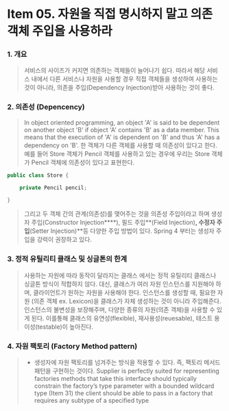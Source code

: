 Item 05. 자원을 직접 명시하지 말고 의존 객체 주입을 사용하라
=============
### 1. 개요 
> 서비스의 사이즈가 커지면 의존하는 객체들이 늘어나기 쉽다.
> 따라서 해당 서비스 내에서 다른 서비스나 자원을 사용할 경우 직접 객체들을 생성하여 사용하는 것이 아니라, 의존을 주입(Dependency Injection)받아 사용하는 것이 좋다. 
    
### 2. 의존성 (Depencency)
> In object oriented programming, an object 'A' is said to be dependent on another object 'B' if object 'A' contains 'B' as a data member. 
> This means that the execution of 'A' is dependent on 'B' and thus 'A' has a dependency on 'B'.
> 한 객체가 다른 객체를 사용할 때 의존성이 있다고 한다. 
> 예를 들어 Store 객체가 Pencil 객체를 사용하고 있는 경우에 우리는 Store 객체가 Pencil 객체에 의존성이 있다고 표현한다.

```java
public class Store {

	private Pencil pencil;

}
```

> 그리고 두 객체 간의 관계(의존성)를 맺어주는 것을 의존성 주입이라고 하며 생성자 주입(Constructor Injection****), 필드 주입**(Field Injection)**, 수정자 주입**(Setter Injection)**등 다양한 주입 방법이 있다. 
> Spring 4 부터는 생성자 주입을 강력이 권장하고 있다.

### 3. 정적 유틸리티 클래스 및 싱글톤의 한계
> 사용하는 자원에 따라 동작이 달라지는 클래스 에서는 정적 유틸리티 클래스나 싱글톤 방식이 적합하지 않다. 
> 대신, 클래스가 여러 자원 인스턴스를 지원해야 하며, 클라이언트가 원하는 자원을 사용해야 한다. 
> 인스턴스를 생성할 때, 필요한 자원 (의존 객체 ex. Lexicon)을 클래스가 자체 생성하는 것이 아니라 주입해준다. 
> 인스턴스의 불변성을 보장해주며, 다양한 종류의 자원(의존 객체)을 사용할 수 있게 된다. 
> 이를통해 클래스의 유연성(flexible), 재사용성(reuesable), 테스트 용이성(testable)이 높아진다.

### 4. 자원 팩토리 (Factory Method pattern)
> - 생성자에 자원 팩토리를 넘겨주는 방식을 적용할 수 있다. 즉, 팩토리 메서드 패턴을 구현하는 것이다.
> Supplier<T> is perfectly suited for representing factories
> methods that take this interface should typically constrain the factory’s type parameter with a bounded wildcard type (Item 31)
> the client should be able to pass in a factory that requires any subtype of a specified type
	
	
